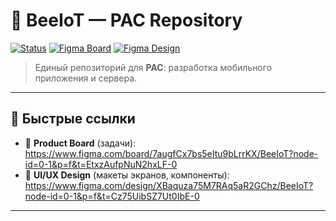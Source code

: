 # 🐝 BeeIoT — PAC Repository

[![Status](https://img.shields.io/badge/status-in_progress-yellow)](#)
[![Figma Board](https://img.shields.io/badge/Figma-Board-0ACF83?logo=figma&logoColor=white)](https://www.figma.com/board/7augfCx7bs5eItu9bLrrKX/BeeIoT?node-id=0-1&p=f&t=EtxzAufpNuN2hxLF-0)
[![Figma Design](https://img.shields.io/badge/Figma-Design-0ACF83?logo=figma&logoColor=white)](https://www.figma.com/design/XBaquza75M7RAq5aR2GChz/BeeIoT?node-id=0-1&p=f&t=Cz75UibSZ7Ut0IbE-0)

> Единый репозиторий для **PAC**: разработка мобильного приложения и сервера.

---

## 🔗 Быстрые ссылки

- 📌 **Product Board** (задачи):  
  https://www.figma.com/board/7augfCx7bs5eItu9bLrrKX/BeeIoT?node-id=0-1&p=f&t=EtxzAufpNuN2hxLF-0
- 🎨 **UI/UX Design** (макеты экранов, компоненты):  
  https://www.figma.com/design/XBaquza75M7RAq5aR2GChz/BeeIoT?node-id=0-1&p=f&t=Cz75UibSZ7Ut0IbE-0
---
